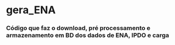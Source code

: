 # gera_ENA

### Código que faz o download, pré processamento e armazenamento em BD dos dados de ENA, IPDO e carga

